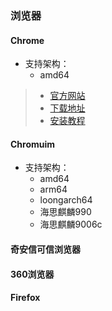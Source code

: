 ### 浏览器

#### Chrome

- 支持架构：
	- amd64

> - [官方网站](https://www.google.cn/intl/zh-CN/chrome/)
> - [下载地址]( https://dl.google.com/_linux_/direct/google-_chrome_-stable_current_amd64.deb)
> - [安装教程](https://blog.csdn.net/weixin_45777235/article/details/122711735)

#### Chromuim

- 支持架构：
    - amd64
	- arm64
	- loongarch64
	- 海思麒麟990
	- 海思麒麟9006c

#### 奇安信可信浏览器
#### 360浏览器
#### Firefox
